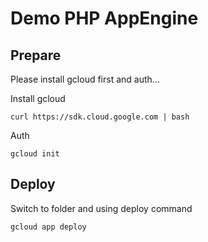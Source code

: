 # Demo PHP AppEngine

## Prepare

Please install gcloud first and auth...

Install gcloud

```
curl https://sdk.cloud.google.com | bash
```

Auth

```
gcloud init
```

## Deploy

Switch to folder and using deploy command

```
gcloud app deploy
```
